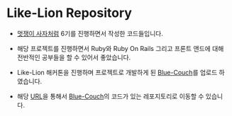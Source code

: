 Like-Lion Repository
===
* [멋쟁이 사자처럼](https://likelion.net/) 6기를 진행하면서 작성한 코드들입니다.

* 해당 프로젝트를 진행하면서 Ruby와 Ruby On Rails 그리고 프론트 앤드에 대해 전반적인 공부들을 할 수 있어서 좋았습니다.

* Like-Lion 해커톤을 진행하며 프로젝트로 개발하게 된 [Blue-Couch](https://likelion-ksu.github.io/Blue-Couch)를 업로드 하였습니다.

* 해당 [URL](https://github.com/dongh9508/Blue-Couch)을 통해서 [Blue-Couch](https://likelion-ksu.github.io/Blue-Couch)의 코드가 있는 레포지토리로 이동할 수 있습니다.